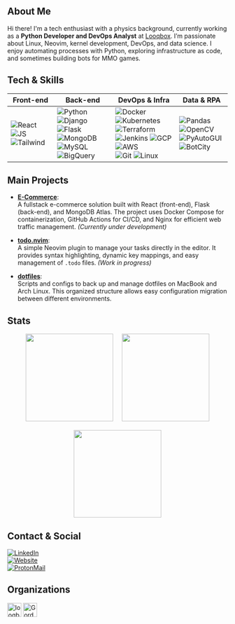 ## About Me

Hi there! I'm a tech enthusiast with a physics background, currently working as a **Python Developer and DevOps Analyst** at [Looqbox](https://www.looqbox.com/). I’m passionate about Linux, Neovim, kernel development, DevOps, and data science. I enjoy automating processes with Python, exploring infrastructure as code, and sometimes building bots for MMO games.

## Tech & Skills

| Front-end | Back-end | DevOps & Infra | Data & RPA |
|-----------|-----------|----------------|------------|
| <img alt="React" src="https://img.shields.io/badge/React-%230d1117?style=for-the-badge&logo=react&logoColor=white"/> <img alt="JS" src="https://img.shields.io/badge/Javascript-%230d1117?style=for-the-badge&logo=javascript&logoColor=white"/> <img alt="Tailwind" src="https://img.shields.io/badge/Tailwind-%230d1117?style=for-the-badge&logo=tailwindcss&logoColor=white"/> | <img alt="Python" src="https://img.shields.io/badge/Python-%230d1117?style=for-the-badge&logo=python&logoColor=white"/> <img alt="Django" src="https://img.shields.io/badge/Django-%230d1117?style=for-the-badge&logo=django&logoColor=white"/> <img alt="Flask" src="https://img.shields.io/badge/Flask-%230d1117?style=for-the-badge&logo=flask&logoColor=white"/> <br/> <img alt="MongoDB" src="https://img.shields.io/badge/MongoDB-%230d1117?style=for-the-badge&logo=mongodb&logoColor=white"/> <img alt="MySQL" src="https://img.shields.io/badge/MySQL-%230d1117?style=for-the-badge&logo=mysql&logoColor=white"/> <img alt="BigQuery" src="https://img.shields.io/badge/BigQuery-%230d1117?style=for-the-badge&logo=googlebigquery&logoColor=white"/> | <img alt="Docker" src="https://img.shields.io/badge/Docker-%230d1117?style=for-the-badge&logo=docker&logoColor=white"/> <img alt="Kubernetes" src="https://img.shields.io/badge/Kubernetes-%230d1117?style=for-the-badge&logo=kubernetes&logoColor=white"/> <img alt="Terraform" src="https://img.shields.io/badge/Terraform-%230d1117?style=for-the-badge&logo=terraform&logoColor=white"/> <br/> <img alt="Jenkins" src="https://img.shields.io/badge/Jenkins-%230d1117?style=for-the-badge&logo=jenkins&logoColor=white"/> <img alt="GCP" src="https://img.shields.io/badge/GCP-%230d1117?style=for-the-badge&logo=googlecloud&logoColor=white"/> <img alt="AWS" src="https://img.shields.io/badge/AWS-%230d1117?style=for-the-badge&logo=amazonaws&logoColor=white"/> <br/> <img alt="Git" src="https://img.shields.io/badge/GIT-%230d1117?style=for-the-badge&logo=git&logoColor=white"/> <img alt="Linux" src="https://img.shields.io/badge/Linux-%230d1117?style=for-the-badge&logo=linux&logoColor=white"/> | <img alt="Pandas" src="https://img.shields.io/badge/Pandas-%230d1117?style=for-the-badge&logo=pandas&logoColor=white"/> <img alt="OpenCV" src="https://img.shields.io/badge/OpenCV-%230d1117?style=for-the-badge&logo=OpenCV&logoColor=white"/> <br/> <img alt="PyAutoGUI" src="https://img.shields.io/badge/PyAutoGUI-%230d1117?style=for-the-badge&logo=python&logoColor=white"/> <img alt="BotCity" src="https://img.shields.io/badge/BotCity-%230d1117?style=for-the-badge&logo=python&logoColor=white"/> |

## Main Projects

- **[E-Commerce](https://github.com/renancavalcantercb/e-commerce)**:  
  A fullstack e-commerce solution built with React (front-end), Flask (back-end), and MongoDB Atlas. The project uses Docker Compose for containerization, GitHub Actions for CI/CD, and Nginx for efficient web traffic management. *(Currently under development)*

- **[todo.nvim](https://github.com/renancavalcantercb/todo.nvim)**:  
  A simple Neovim plugin to manage your tasks directly in the editor. It provides syntax highlighting, dynamic key mappings, and easy management of `.todo` files. *(Work in progress)*

- **[dotfiles](https://github.com/renancavalcantercb/dotfiles)**:  
  Scripts and configs to back up and manage dotfiles on MacBook and Arch Linux. This organized structure allows easy configuration migration between different environments.

## Stats

<div align="center" style="display: flex; flex-direction: row; justify-content: center; gap: 20px;">
  <a href="https://github.com/anuraghazra/github-readme-stats">
    <img height=200 src="https://github-readme-stats.vercel.app/api?username=renancavalcantercb&cache_seconds=86400&theme=tokyonight&icon_color=DAD3AF&hide_border=true&bg_color=0d1117" />
  </a>
  <a href="https://github.com/anuraghazra/convoychat">
    <img height=200 src="https://github-readme-stats-one-alpha-30.vercel.app/api/wakatime?username=renancavalcantercb&theme=tokyonight&layout=compact&hide_border=true&border_radius=15&bg_color=0d1117&langs_count=8"/>
  </a>
</div>
<div align="center" style="margin-top: 20px;">
  <img height=200 src="https://github-readme-stats.vercel.app/api/top-langs?username=renancavalcantercb&layout=compact&langs_count=8&card_width=320&cache_seconds=86400&theme=tokyonight&icon_color=DAD3AF&hide_border=true&bg_color=0d1117&hide=scss,html,css" />
</div>


## Contact & Social

[![LinkedIn](https://img.shields.io/badge/LinkedIn-%230d1117.svg?style=for-the-badge&logo=linkedin&logoColor=white)](https://www.linkedin.com/in/renancavalcantercb/)  
[![Website](https://img.shields.io/badge/Website-%230d1117?style=for-the-badge&logo=About.me&logoColor=white)](https://renancavalcantercb.github.io/)  
[![ProtonMail](https://img.shields.io/badge/ProtonMail-%230d1117?style=for-the-badge&logo=protonmail&logoColor=white)](mailto:renancavalcantercb@protonmail.com)

## Organizations

[<img src="https://avatars.githubusercontent.com/u/23642546?s=64&v=4" alt="looqbox" width="32" height="32"/>](https://github.com/Looqbox)
[<img src="https://avatars.githubusercontent.com/u/173574679?s=64&v=4" alt="GordosBot" width="32" height="32"/>](https://github.com/GordosBot)
